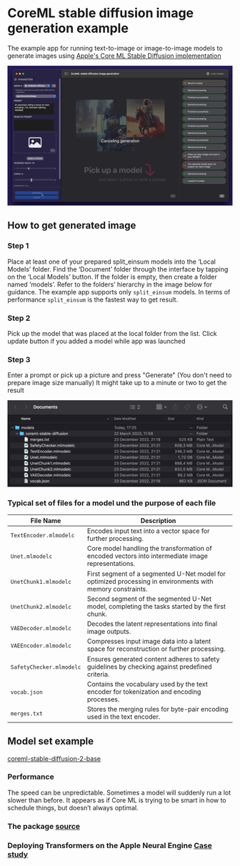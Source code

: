 # CoreML stable diffusion image generation example

The example app for running text-to-image or image-to-image models to generate images using [Apple's Core ML Stable Diffusion implementation](https://github.com/apple/ml-stable-diffusion)

![The concept](https://github.com/The-Igor/coreml-stable-diffusion-swift-example/blob/main/img/img_08.gif)

 ## How to get generated image

### Step 1 
Place at least one of your prepared split_einsum models into the ‘Local Models’ folder. Find the ‘Document’ folder through the interface by tapping on the ‘Local Models’ button. If the folder is empty, then create a folder named ‘models’. Refer to the folders’ hierarchy in the image below for guidance.
The example app supports only ``split_einsum`` models. In terms of performance ``split_einsum`` is the fastest way to get result.
### Step 2
Pick up the model that was placed at the local folder from the list. Click update button if you added a model while app was launched
### Step 3 
Enter a prompt or pick up a picture and press "Generate" (You don't need to prepare image size manually) It might take up to a minute or two to get the result

![The concept](https://github.com/The-Igor/coreml-stable-diffusion-swift-example/blob/main/img/img_03.png)

### Typical set of files for a model und the purpose of each file

| File Name                            | Description                                                      |
|--------------------------------------|------------------------------------------------------------------|
| `TextEncoder.mlmodelc`               | Encodes input text into a vector space for further processing.   |
| `Unet.mlmodelc`                      | Core model handling the transformation of encoded vectors into intermediate image representations. |
| `UnetChunk1.mlmodelc`                | First segment of a segmented U-Net model for optimized processing in environments with memory constraints. |
| `UnetChunk2.mlmodelc`                | Second segment of the segmented U-Net model, completing the tasks started by the first chunk. |
| `VAEDecoder.mlmodelc`                | Decodes the latent representations into final image outputs.     |
| `VAEEncoder.mlmodelc`                | Compresses input image data into a latent space for reconstruction or further processing. |
| `SafetyChecker.mlmodelc`             | Ensures generated content adheres to safety guidelines by checking against predefined criteria. |
| `vocab.json`                         | Contains the vocabulary used by the text encoder for tokenization and encoding processes. |
| `merges.txt`                         | Stores the merging rules for byte-pair encoding used in the text encoder. |


## Model set example
[coreml-stable-diffusion-2-base](https://huggingface.co/pcuenq/coreml-stable-diffusion-2-base/blob/main/coreml-stable-diffusion-2-base_split_einsum_compiled.zip )

### Performance

 The speed can be unpredictable. Sometimes a model will suddenly run a lot slower than before. It appears as if Core ML is trying to be smart in how to schedule things, but doesn’t always optimal.

### The package [source](https://github.com/The-Igor/coreml-stable-diffusion-swift)


### Deploying Transformers on the Apple Neural Engine [Case study](https://machinelearning.apple.com/research/neural-engine-transformers)


